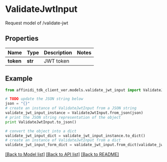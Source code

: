 # ValidateJwtInput

Request model of /validate-jwt

## Properties

| Name      | Type    | Description | Notes |
| --------- | ------- | ----------- | ----- |
| **token** | **str** | JWT token   |

## Example

```python
from affinidi_tdk_client_ver.models.validate_jwt_input import ValidateJwtInput

# TODO update the JSON string below
json = "{}"
# create an instance of ValidateJwtInput from a JSON string
validate_jwt_input_instance = ValidateJwtInput.from_json(json)
# print the JSON string representation of the object
print ValidateJwtInput.to_json()

# convert the object into a dict
validate_jwt_input_dict = validate_jwt_input_instance.to_dict()
# create an instance of ValidateJwtInput from a dict
validate_jwt_input_form_dict = validate_jwt_input.from_dict(validate_jwt_input_dict)
```

[[Back to Model list]](../README.md#documentation-for-models) [[Back to API list]](../README.md#documentation-for-api-endpoints) [[Back to README]](../README.md)

